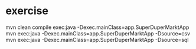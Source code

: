 # exercise

mvn clean compile exec:java -Dexec.mainClass=app.SuperDuperMarktApp
mvn exec:java -Dexec.mainClass=app.SuperDuperMarktApp -Dsource=csv
mvn exec:java -Dexec.mainClass=app.SuperDuperMarktApp -Dsource=sql
